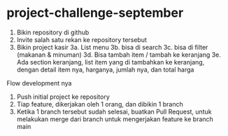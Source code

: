 # project-challenge-september

1. Bikin repository di github
2. Invite salah satu rekan ke repository tersebut
3. Bikin project kasir
  3a. List menu
  3b. bisa di search
  3c. bisa di filter (makanan & minuman)
  3d. Bisa tambah item / tambah ke keranjang
  3e. Ada section keranjang, list item yang di tambahkan ke keranjang, dengan detail item nya, harganya, jumlah nya, dan total harga

Flow development nya
1. Push initial project ke repository
2. Tiap feature, dikerjakan oleh 1 orang, dan dibikin 1 branch
3. Ketika 1 branch tersebut sudah selesai, buatkan Pull Request, untuk melakukan merge dari branch untuk mengerjakan feature ke branch main


